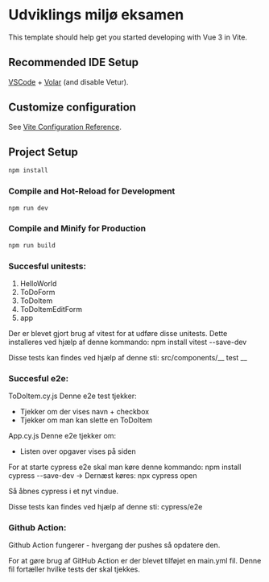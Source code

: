 # Udviklings miljø eksamen

This template should help get you started developing with Vue 3 in Vite.

## Recommended IDE Setup

[VSCode](https://code.visualstudio.com/) + [Volar](https://marketplace.visualstudio.com/items?itemName=Vue.volar) (and disable Vetur).

## Customize configuration

See [Vite Configuration Reference](https://vitejs.dev/config/).

## Project Setup

```sh
npm install
```

### Compile and Hot-Reload for Development

```sh
npm run dev
```

### Compile and Minify for Production

```sh
npm run build
```
### Succesful unitests:
1. HelloWorld
2. ToDoForm
3. ToDoItem
4. ToDoItemEditForm
5. app

Der er blevet gjort brug af vitest for at udføre disse unitests.
Dette installeres ved hjælp af denne kommando: npm install vitest --save-dev

Disse tests kan findes ved hjælp af denne sti: src/components/__ test __

### Succesful e2e:
ToDoItem.cy.js 
Denne e2e test tjekker:
- Tjekker om der vises navn + checkbox
- Tjekker om man kan slette en ToDoItem

App.cy.js
Denne e2e tjekker om:
- Listen over opgaver vises på siden

For at starte cypress e2e skal man køre denne kommando: npm install cypress --save-dev
-> Dernæst køres: npx cypress open

Så åbnes cypress i et nyt vindue.

Disse tests kan findes ved hjælp af denne sti: cypress/e2e

### Github Action:
Github Action fungerer - hvergang der pushes så opdatere den.

For at gøre brug af GitHub Action er der blevet tilføjet en main.yml fil. 
Denne fil fortæller hvilke tests der skal tjekkes.
